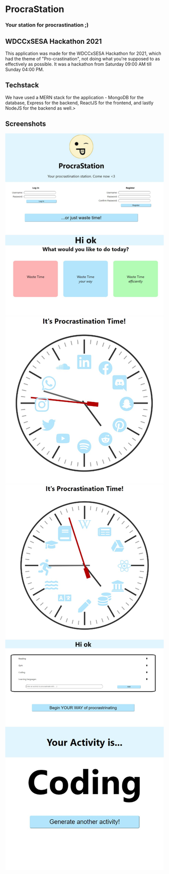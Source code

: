 # ProcraStation

### Your station for procrastination ;)

## WDCCxSESA Hackathon 2021
This application was made for the WDCCxSESA Hackathon for 2021, which had the theme of "Pro-crastination", not doing what you're supposed to as effectively as possible. It was a hackathon from Saturday 09:00 AM till Sunday 04:00 PM.

## Techstack
We have used a MERN stack for the application - MongoDB for the database, Express for the backend, ReactJS for the frontend, and lastly NodeJS for the backend as well.>

## Screenshots
<img src="screenshots/home.jpg" />
<img src="screenshots/wasting_choices.jpg" />
<img src="screenshots/wasting_time.jpg" />
<img src="screenshots/wasting_time_efficiently.jpg" />
<img src="screenshots/your_list.jpg" />
<img src="screenshots/activity.jpg" />
